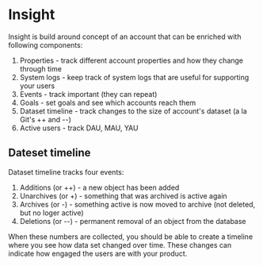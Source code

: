 # Insight

Insight is build around concept of an account that can be enriched with following components:

1. Properties       - track different account properties and how they change through time
2. System logs      - keep track of system logs that are useful for supporting your users
3. Events           - track important (they can repeat)
4. Goals            - set goals and see which accounts reach them
5. Dataset timeline - track changes to the size of account's dataset (a la Git's ++ and --)
6. Active users     - track DAU, MAU, YAU

## Dateset timeline

Dataset timeline tracks four events:

1. Additions (or ++) - a new object has been added
2. Unarchives (or +) - something that was archived is active again
3. Archives (or -) - something active is now moved to archive (not deleted, but no loger active)
4. Deletions (or --) - permanent removal of an object from the database

When these numbers are collected, you should be able to create a timeline where you see how data set changed over time. These changes can indicate how engaged the users are with your product.